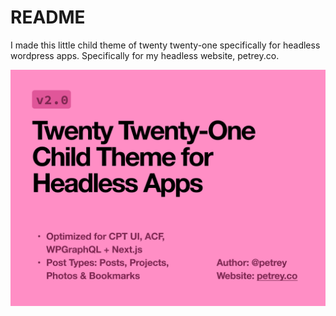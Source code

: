 # README

I made this little child theme of twenty twenty-one specifically for headless wordpress apps. Specifically for my headless website, petrey.co.

![](https://github.com/spetrey/petrey-child-theme/blob/main/screenshot.png)
